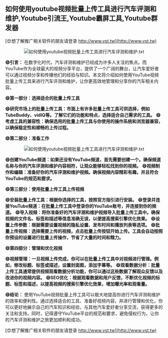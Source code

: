 ## **如何使用youtube视频批量上传工具进行汽车评测和维护,Youtube引流王,Youtube霸屏工具,Youtube群发器**

[😍想了解推广相关软件的朋友请登录 http://www.vst.tw](http://www.vst.tw)

 <center><img src="https://vst.tw/MP4/tuiguang/png/2.png" alt="如何使用youtube视频批量上传工具进行汽车评测和维护.txt"></center>

**😄引言：**
在数字化时代，汽车评测和维护已经成为许多人关注的焦点。而YouTube作为全球最大的视频分享平台，提供了一个广阔的舞台，让汽车爱好者可以通过视频分享和传播他们的经验与知识。本文将介绍如何使用YouTube视频批量上传工具来进行汽车评测和维护，让你更高效地管理和分享你的汽车相关内容。

**😄第一部分：选择适合的批量上传工具**

**😄研究市场上的批量上传工具：市面上有许多批量上传工具可供选择，例如TubeBuddy、vidIQ等。了解它们的功能和特点，选择适合自己需求的工具。**
**😄考虑工具的兼容性：确保选用的批量上传工具与你使用的操作系统和浏览器兼容，以确保稳定性和顺畅的上传过程。**

**😄第二部分：准备工作**

 <center><img src="https://vst.tw/MP4/tuiguang/png/6.png" alt="如何使用youtube视频批量上传工具进行汽车评测和维护.txt"></center>

**😄创建YouTube频道：如果还没有YouTube频道，首先需要创建一个。确保频道名称与你的汽车评测和维护内容相符，让观众能够轻松找到你的视频。**
**😄视频制作和编辑：准备好你的汽车评测和维护视频。确保视频内容精彩有趣，并且符合YouTube的规范和要求。**

**😄第三部分：使用批量上传工具上传视频**

**😄安装批量上传工具：根据你选择的工具，按照官方指引进行安装。**
**😄登录并连接YouTube频道：在批量上传工具中登录你的YouTube账号，并连接到你的频道。**
**😄导入视频：将你准备好的汽车评测和维护视频导入批量上传工具中。确保视频的文件名、标签和描述等信息准确无误，以便提高搜索引擎优化效果。**
**😄设置上传参数：根据需要设置视频的隐私设置、发布时间和播放列表等选项。**
**😄批量上传视频：选择需要上传的视频，点击批量上传按钮开始上传。工具会自动按照你预设的设置进行批量上传操作，节省了大量的时间和精力。**

**😄第四部分：管理和优化视频**

**😄视频管理：一旦视频上传完成，你可以在批量上传工具中对视频进行管理。例如，修改标题、标签或描述，设置封面图，添加字幕等。**
**😄观看数据分析：批量上传工具通常提供视频观看数据分析功能，你可以通过这些数据了解观众反馈以及改进你的视频内容。**
**😄SEO优化：根据观看数据和用户反馈，不断优化视频的标题、标签和描述，以提高视频的搜索引擎优化效果，增加曝光率和观看量。**

**😄结论：**
使用YouTube视频批量上传工具可以极大地提高你进行汽车评测和维护的效率和便利性。通过选择适合的工具、准备好视频内容，并进行管理和优化，你可以更好地展示自己的汽车知识和经验，与其他汽车爱好者分享交流，获得更多的关注和支持。同时，记得遵守YouTube平台的规范和要求，避免侵权行为，让你的汽车评测和维护之旅更加顺利和成功。

[😍想了解推广相关软件的朋友请登录 http://www.vst.tw](http://www.vst.tw)



